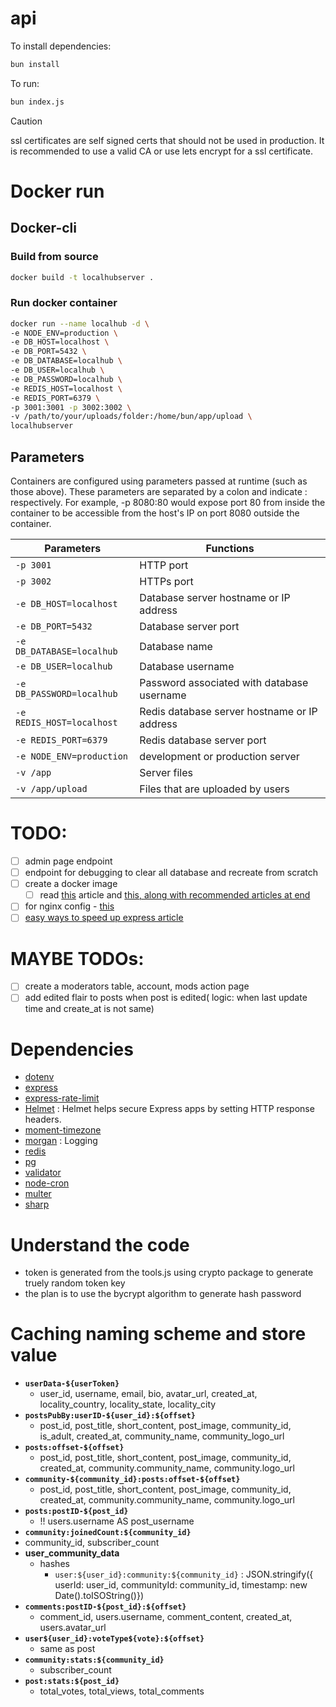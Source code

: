 # api

To install dependencies:

```bash
bun install
```

To run:

```bash
bun index.js
```
> [!CAUTION]
> ssl certificates are self signed certs that should not be used in production. 
> It is recommended to use a valid CA or use lets encrypt for a ssl certificate.

# Docker run
## Docker-cli
### Build from source 
```bash
docker build -t localhubserver .
```
### Run docker container
```bash
docker run --name localhub -d \
-e NODE_ENV=production \
-e DB_HOST=localhost \
-e DB_PORT=5432 \
-e DB_DATABASE=localhub \
-e DB_USER=localhub \
-e DB_PASSWORD=localhub \
-e REDIS_HOST=localhost \
-e REDIS_PORT=6379 \
-p 3001:3001 -p 3002:3002 \
-v /path/to/your/uploads/folder:/home/bun/app/upload \
localhubserver
```
## Parameters
Containers are configured using parameters passed at runtime (such as those above). These parameters are separated by a colon and indicate <external>:<internal> respectively. For example, -p 8080:80 would expose port 80 from inside the container to be accessible from the host's IP on port 8080 outside the container.

| Parameters  | Functions  |
|---|---|
| `-p 3001` | HTTP port |
| `-p 3002` | HTTPs port |
| `-e DB_HOST=localhost` | Database server hostname or IP address |
| `-e DB_PORT=5432` | Database server port |
| `-e DB_DATABASE=localhub` | Database name |
| `-e DB_USER=localhub` | Database username |
| `-e DB_PASSWORD=localhub` | Password associated with database username |
| `-e REDIS_HOST=localhost` | Redis database server hostname or IP address |
| `-e REDIS_PORT=6379` | Redis database server port |
| `-e NODE_ENV=production`  | development or production server  |
| `-v /app`  | Server files  |
| `-v /app/upload`  | Files that are uploaded by users  |


# TODO:
- [ ] admin page endpoint
- [ ] endpoint for debugging to clear all database and recreate from scratch
- [ ] create a docker image 
  - [ ] read [this](https://dev.to/duncanlew/best-practices-for-reducing-the-docker-image-size-for-a-nodejs-application-2m7a) article and [this, along with recommended articles at end](https://blog.devgenius.io/reduce-the-size-of-your-node-js-docker-image-by-up-to-90-53aad23890e2)
- [ ] for nginx config - [this](https://stackoverflow.com/a/54403319)
- [ ] [easy ways to speed up express article](https://stackabuse.com/6-easy-ways-to-speed-up-express/)

# MAYBE TODOs:
- [ ] create a moderators table, account, mods action page
- [ ] add edited flair to posts when post is edited( logic: when last update time and create_at is not same)

# Dependencies
- [dotenv](https://www.npmjs.com/package/dotenv)
- [express](https://www.npmjs.com/package/express)
- [express-rate-limit](https://www.npmjs.com/package/express-rate-limit)
- [Helmet](https://www.npmjs.com/package/helmet) : Helmet helps secure Express apps by setting HTTP response headers.
- [moment-timezone](https://www.npmjs.com/package/moment-timezone)
- [morgan](https://www.npmjs.com/package/morgan) : Logging
- [redis](https://www.npmjs.com/package/redis)
- [pg](https://www.npmjs.com/package/pg)
- [validator](https://www.npmjs.com/package/validator)
- [node-cron](https://www.npmjs.com/package/node-cron)
- [multer](https://www.npmjs.com/package/multer)
- [sharp](https://www.npmjs.com/package/sharp)

# Understand the code
- token is generated from the tools.js using crypto package to generate truely random token key
- the plan is to use the bycrypt algorithm to generate hash password

# Caching naming scheme and store value
- **`userData-${userToken}`**
  - user_id, username, email, bio, avatar_url, created_at, locality_country, locality_state, locality_city
- **`postsPubBy:userID-${user_id}:${offset}`**
  - post_id, post_title, short_content, post_image, community_id, is_adult, created_at, community_name, community_logo_url
- **`posts:offset-${offset}`**
  - post_id, post_title, short_content, post_image, community_id, created_at, community.community_name, community.logo_url
- **`community-${community_id}:posts:offset-${offset}`**
  - post_id, post_title, short_content, post_image, community_id, created_at, community.community_name, community.logo_url
- **`posts:postID-${post_id}`**
  - !! users.username AS post_username
- **`community:joinedCount:${community_id}`**
- community_id, subscriber_count
- **user_community_data**
  - hashes
    - `user:${user_id}:community:${community_id}` : JSON.stringify({ userId: user_id, communityId: community_id, timestamp: new Date().toISOString()})
- **`comments:postID-${post_id}:${offset}`**
  - comment_id, users.username, comment_content, created_at, users.avatar_url
- **`user${user_id}:voteType${vote}:${offset}`**
  - same as post
- **`community:stats:${community_id}`**
  - subscriber_count
- **`post:stats:${post_id}`**
  - total_votes, total_views, total_comments